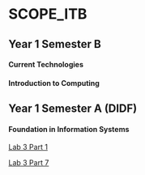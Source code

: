 # SCOPE_ITB

## Year 1 Semester B

#### Current Technologies

#### Introduction to Computing

## Year 1 Semester A (DIDF)

#### Foundation in Information Systems

[Lab 3 Part 1](./lab3part1.md)

[Lab 3 Part 7](./printBigT.py)
